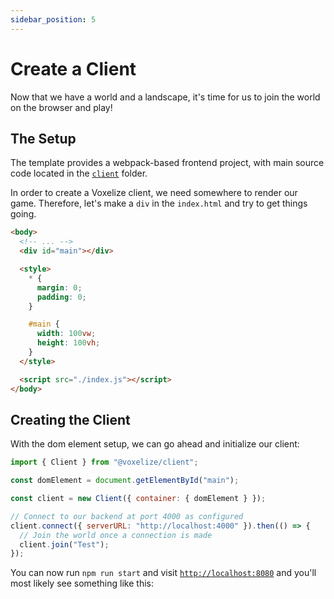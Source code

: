 ```yaml
---
sidebar_position: 5
---
```


# Create a Client

Now that we have a world and a landscape, it's time for us to join the world on the browser and play!

## The Setup

The template provides a webpack-based frontend project, with main source code located in the [`client`](https://github.com/shaoruu/voxelize-example/tree/master/client) folder.

In order to create a Voxelize client, we need somewhere to render our game. Therefore, let's make a `div` in the `index.html` and try to get things going.

```html title="client/index.html" {3-15}
<body>
  <!-- ... -->
  <div id="main"></div>

  <style>
    * {
      margin: 0;
      padding: 0;
    }

    #main {
      width: 100vw;
      height: 100vh;
    }
  </style>

  <script src="./index.js"></script>
</body>
```

## Creating the Client

With the dom element setup, we can go ahead and initialize our client:

```js title="client/index.js"
import { Client } from "@voxelize/client";

const domElement = document.getElementById("main");

const client = new Client({ container: { domElement } });

// Connect to our backend at port 4000 as configured
client.connect({ serverURL: "http://localhost:4000" }).then(() => {
  // Join the world once a connection is made
  client.join("Test");
});
```

You can now run `npm run start` and visit [`http://localhost:8080`](http://localhost:8080) and you'll most likely see something like this:
